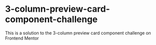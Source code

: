 # 3-column-preview-card-component-challenge
This is a solution to the 3-column preview card component challenge on Frontend Mentor
